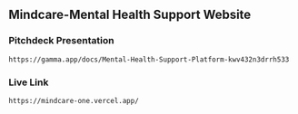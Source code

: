 
## Mindcare-Mental Health Support Website

### Pitchdeck Presentation

```https://gamma.app/docs/Mental-Health-Support-Platform-kwv432n3drrh533```

### Live Link
```https://mindcare-one.vercel.app/ ```